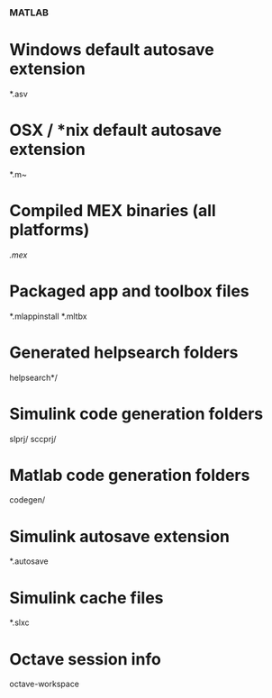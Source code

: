 ### MATLAB ###
# Windows default autosave extension
*.asv

# OSX / *nix default autosave extension
*.m~

# Compiled MEX binaries (all platforms)
*.mex*

# Packaged app and toolbox files
*.mlappinstall
*.mltbx

# Generated helpsearch folders
helpsearch*/

# Simulink code generation folders
slprj/
sccprj/

# Matlab code generation folders
codegen/

# Simulink autosave extension
*.autosave

# Simulink cache files
*.slxc

# Octave session info
octave-workspace
